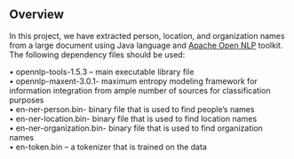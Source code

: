 ## Overview

In this project, we have extracted person, location, and organization names from a large document using Java language and [Apache Open NLP](https://opennlp.apache.org/) toolkit. The following dependency files should be used:  

• opennlp-tools-1.5.3 – main executable library file  
• opennlp-maxent-3.0.1- maximum entropy modeling framework for information integration from ample number of sources for classification purposes  
• en-ner-person.bin- binary file that is used to find people’s names  
• en-ner-location.bin- binary file that is used to find location names  
• en-ner-organization.bin- binary file that is used to find organization names  
• en-token.bin – a tokenizer that is trained on the data
